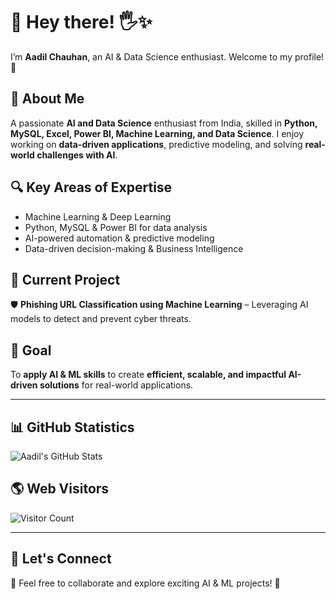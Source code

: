 # 👋 Hey there! 🖐✨  
I’m **Aadil Chauhan**, an AI & Data Science enthusiast. Welcome to my profile! 🚀  

## 🚀 About Me  
A passionate **AI and Data Science** enthusiast from India, skilled in **Python, MySQL, Excel, Power BI, Machine Learning, and Data Science**. I enjoy working on **data-driven applications**, predictive modeling, and solving **real-world challenges with AI**.  

## 🔍 Key Areas of Expertise  
- Machine Learning & Deep Learning  
- Python, MySQL & Power BI for data analysis  
- AI-powered automation & predictive modeling  
- Data-driven decision-making & Business Intelligence  

## 📌 Current Project  
🛡 **Phishing URL Classification using Machine Learning** – Leveraging AI models to detect and prevent cyber threats.  

## 🎯 Goal  
To **apply AI & ML skills** to create **efficient, scalable, and impactful AI-driven solutions** for real-world applications.  

---

## 📊 GitHub Statistics  
![Aadil's GitHub Stats](https://github-readme-stats.vercel.app/api?username=aadilchavhan&show_icons=true&count_private=true&theme=dark)  

## 🌎 Web Visitors  
![Visitor Count](https://visitor-badge.laobi.icu/badge?page_id=aadilchavhan.aadilchavhan)  

---

## 🤖 Let's Connect  
📩 Feel free to collaborate and explore exciting AI & ML projects! 🚀

